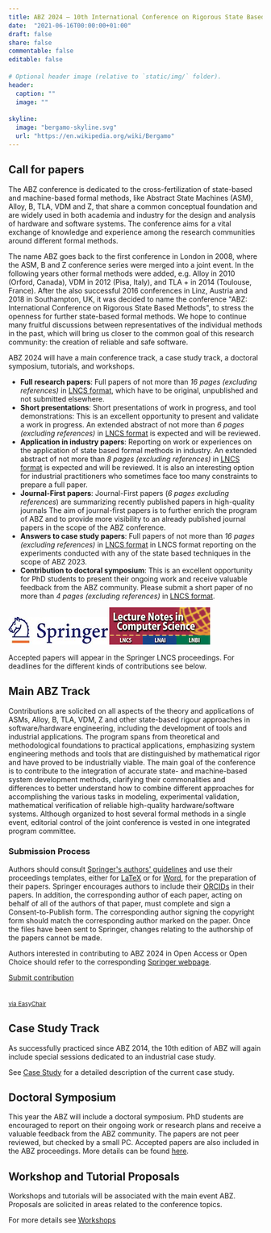 ```yaml
---
title: ABZ 2024 – 10th International Conference on Rigorous State Based Methods
date:  "2021-06-16T00:00:00+01:00"
draft: false
share: false
commentable: false
editable: false

# Optional header image (relative to `static/img/` folder).
header:
  caption: ""
  image: ""

skyline: 
  image: "bergamo-skyline.svg"
  url: "https://en.wikipedia.org/wiki/Bergamo"
---
```


## Call for papers

The ABZ conference is dedicated to the cross-fertilization of state-based and machine-based formal methods, like Abstract State Machines (ASM), Alloy, B, TLA, VDM and Z, that share a common conceptual foundation and are widely used in both academia and industry for the design and analysis of hardware and software systems. The conference aims for a vital exchange of knowledge and experience among the research communities around different formal methods.

The name ABZ goes back to the first conference in London in 2008, where the ASM, B and Z conference series were merged into a joint event. In the following years other formal methods were added, e.g. Alloy in 2010 (Orford, Canada), VDM in 2012 (Pisa, Italy), and TLA + in 2014 (Toulouse, France). After the also successful 2016 conferences in Linz, Austria and 2018 in Southampton, UK, it was decided to name the conference "ABZ: International Conference on Rigorous State Based Methods", to stress the openness for further state-based formal methods. We hope to continue many fruitful discussions between representatives of the individual methods in the past, which will bring us closer to the common goal of this research community: the creation of reliable and safe software.

ABZ 2024 will have a main conference track, a case study track, a doctoral symposium, tutorials, and workshops.

- **Full research papers**: Full papers of not more than *16 pages (excluding references)* in [LNCS format](https://www.springer.com/gp/computer-science/lncs/conference-proceedings-guidelines), which have to be original, unpublished and not submitted elsewhere.
- **Short presentations**: Short presentations of work in progress, and tool demonstrations: This is an excellent opportunity to present and validate a work in progress. An extended abstract of not more than *6 pages (excluding references)* in [LNCS format](https://www.springer.com/gp/computer-science/lncs/conference-proceedings-guidelines) is expected and will be reviewed.
- **Application in industry papers**: Reporting on work or experiences on the application of state based formal methods in industry. An extended abstract of not more than *8 pages (excluding references)* in [LNCS format](https://www.springer.com/gp/computer-science/lncs/conference-proceedings-guidelines) is expected and will be reviewed. It is also an interesting option for industrial practitioners who sometimes face too many constraints to prepare a full paper.
- **Journal-First papers**: Journal-First papers (*6 pages excluding references*) are summarizing recently published papers in high-quality journals The aim of journal-first papers is to further enrich the program of ABZ and to provide more visibility to an already published journal papers in the scope of the ABZ conference.
- **Answers to case study papers**: Full papers of not more than *16 pages (excluding references)* in [LNCS format](https://www.springer.com/gp/computer-science/lncs/conference-proceedings-guidelines) in LNCS format reporting on the experiments conducted with any of the state based techniques in the scope of ABZ 2023.
- **Contribution to doctoral symposium**: This is an excellent opportunity for PhD students to present their ongoing work and receive valuable feedback from the ABZ community. Please submit a short paper of no more than *4 pages (excluding references)* in [LNCS format](https://www.springer.com/gp/computer-science/lncs/conference-proceedings-guidelines).

<div><img src="/img/Springer_Logo.jpg"><img src="/img/LNCS-Logo.jpg"></div>

Accepted papers will appear in the Springer LNCS proceedings. For deadlines for the different kinds of contributions see below.

## Main ABZ Track

Contributions are solicited on all aspects of the theory and applications of ASMs, Alloy, B, TLA, VDM, Z and other state-based rigour approaches in software/hardware engineering, including the development of tools and industrial applications. The program spans from theoretical and methodological foundations to practical applications, emphasizing system engineering methods and tools that are distinguished by mathematical rigor and have proved to be industrially viable. The main goal of the conference is to contribute to the integration of accurate state- and machine-based system development methods, clarifying their commonalities and differences to better understand how to combine different approaches for accomplishing the various tasks in modeling, experimental validation, mathematical verification of reliable high-quality hardware/software systems. Although organized to host several formal methods in a single event, editorial control of the joint conference is vested in one integrated program committee.

### Submission Process

Authors should consult [Springer's authors' guidelines](ftp://ftp.springernature.com/cs-proceeding/svproc/guidelines/Springer_Guidelines_for_Authors_of_Proceedings.pdf) and use their proceedings templates, either for [LaTeX](ftp://ftp.springernature.com/cs-proceeding/llncs/llncs2e.zip) or for [Word](ftp://ftp.springernature.com/cs-proceeding/llncs/word/splnproc1703.zip[), for the preparation of their papers. Springer encourages authors to include their [ORCIDs](https://www.springer.com/gp/authors-editors/orcid) in their papers. In addition, the corresponding author of each paper, acting on behalf of all of the authors of that paper, must complete and sign a Consent-to-Publish form. The corresponding author signing the copyright form should match the corresponding author marked on the paper. Once the files have been sent to Springer, changes relating to the authorship of the papers cannot be made.

Authors interested in contributing to ABZ 2024 in Open Access or Open Choice should refer to the corresponding [Springer webpage](https://www.springer.com/gp/computer-science/lncs/open-access-publishing-in-computer-proceedings).

<p class="text-center"><a href="https://easychair.org/conferences?conf=abz2024" class="btn btn-primary btn-lg" role="button" target="_blank">Submit contribution<br><br><br><small>via EasyChair</small></a></p>

## Case Study Track

As successfully practiced since ABZ 2014, the 10th edition of ABZ will again include special sessions dedicated to an industrial case study. 

See [Case Study](../casestudy) for a detailed description of the current case study.

## Doctoral Symposium

This year the ABZ will include a doctoral symposium. PhD students are encouraged to report on their ongoing work or research plans and receive a valuable feedback from the ABZ community. The papers are not peer reviewed, but checked by a small PC. Accepted papers are also included in the ABZ proceedings. More details can be found [here](../doctoralsymposium).

## Workshop and Tutorial Proposals

Workshops and tutorials will be associated with the main event ABZ. Proposals are solicited in areas related to the conference topics.

For more details see [Workshops](../workshop)